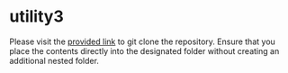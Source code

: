 # utility3

Please visit the [provided link](https://github.com/rgthree/rgthree-comfy) to git clone the repository. Ensure that you place the contents directly into the designated folder without creating an additional nested folder.
